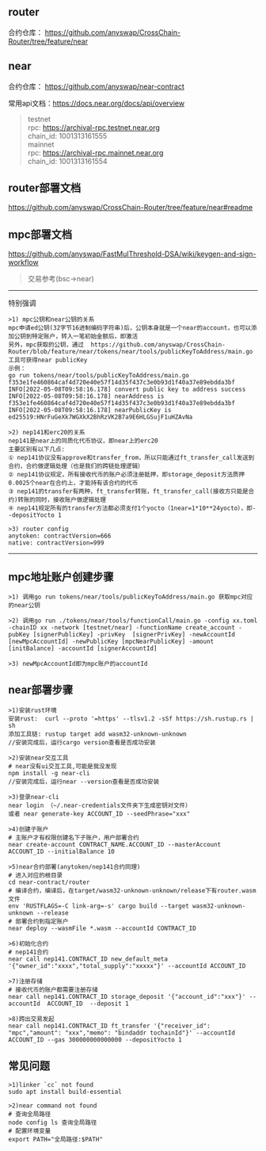 ## router
合约仓库： https://github.com/anyswap/CrossChain-Router/tree/feature/near

## near
合约仓库： https://github.com/anyswap/near-contract 

常用api文档：https://docs.near.org/docs/api/overview

> testnet  
rpc:  https://archival-rpc.testnet.near.org  
chain_id:  1001313161555  
> mainnet  
rpc: https://archival-rpc.mainnet.near.org  
chain_id: 1001313161554

## router部署文档 
https://github.com/anyswap/CrossChain-Router/tree/feature/near#readme
## mpc部署文档 
https://github.com/anyswap/FastMulThreshold-DSA/wiki/keygen-and-sign-workflow

> 交易参考(bsc->near)  

***
特别强调  
```text
>1) mpc公钥和near公钥的关系  
mpc申请ed公钥(32字节16进制编码字符串)后，公钥本身就是一个near的account，也可以添加公钥到特定账户，转入一笔初始金额后，即激活  
另外，mpc获取的公钥，通过  https://github.com/anyswap/CrossChain-Router/blob/feature/near/tokens/near/tools/publicKeyToAddress/main.go  工具可获得near publicKey  
示例：  
go run tokens/near/tools/publicKeyToAddress/main.go f353e1fe460864caf4d720e40e57f14d35f437c3e0b93d1f40a37e89ebdda3bf
INFO[2022-05-08T09:58:16.178] convert public key to address success        
INFO[2022-05-08T09:58:16.178] nearAddress is f353e1fe460864caf4d720e40e57f14d35f437c3e0b93d1f40a37e89ebdda3bf 
INFO[2022-05-08T09:58:16.178] nearPublicKey is ed25519:HNrFuGeXk7WGXkX2BhRzVK2B7a9E6HLGSujF1uHZAvNa
```
```text
>2) nep141和erc20的关系  
nep141是near上的同质化代币协议，即near上的erc20  
主要区别有以下几点:  
① nep141协议没有approve和transfer_from，所以只能通过ft_transfer_call发送到合约，合约做逻辑处理（也是我们的跨链处理逻辑）  
② nep141协议规定，所有接收代币的账户必须注册抵押，即storage_deposit方法质押0.0025个near在合约上，才能持有该合约的代币  
③ nep141的transfer有两种，ft_transfer转账，ft_transfer_call(接收方只能是合约)转账的同时，接收账户做逻辑处理  
④ nep141规定所有的transfer方法都必须支付1个yocto（1near=1*10**24yocto），即--depositYocto 1
```
```text
>3) router config  
anytoken: contractVersion=666
native: contractVersion=999
```
***

## mpc地址账户创建步骤
```text
>1) 调用go run tokens/near/tools/publicKeyToAddress/main.go 获取mpc对应的near公钥
```
```text
>2) 调用go run ./tokens/near/tools/functionCall/main.go -config xx.toml -chainID xx -network [testnet/near] -functionName create_account -pubKey [signerPublicKey] -privKey  [signerPrivKey] -newAccountId [newMpcAccountId] -newPublicKey [mpcNearPublicKey] -amount [initBalance] -accountId [signerAccountId]
```
```text
>3) newMpcAccountId即为mpc账户的accountId
```

## near部署步骤
```text
>1)安装rust环境
安装rust:  curl --proto '=https' --tlsv1.2 -sSf https://sh.rustup.rs | sh  
添加工具链: rustup target add wasm32-unknown-unknown  
//安装完成后，运行cargo version查看是否成功安装
```

```text
>2)安装near交互工具 
# near没有ui交互工具,可能是我没发现
npm install -g near-cli  
//安装完成后，运行near --version查看是否成功安装
``` 

```text
>3)登录near-cli
near login （~/.near-credentials文件夹下生成密钥对文件）
或者 near generate-key ACCOUNT_ID --seedPhrase="xxx"
```

```text
>4)创建子账户  
# 主账户才有权限创建名下子账户，用户部署合约
near create-account CONTRACT_NAME.ACCOUNT_ID --masterAccount ACCOUNT_ID --initialBalance 10
```

```text
>5)near合约部署(anytoken/nep141合约同理)  
# 进入对应的根目录
cd near-contract/router
# 编译合约，编译后，在target/wasm32-unknown-unknown/release下有router.wasm文件
env 'RUSTFLAGS=-C link-arg=-s' cargo build --target wasm32-unknown-unknown --release 
# 部署合约到指定账户
near deploy --wasmFile *.wasm --accountId CONTRACT_ID
```

```text
>6)初始化合约  
# nep141合约
near call nep141.CONTRACT_ID new_default_meta '{"owner_id":"xxxx","total_supply":"xxxxx"}' --accountId ACCOUNT_ID 
```

```text
>7)注册存储
# 接收代币的账户都需要注册存储
near call nep141.CONTRACT_ID storage_deposit '{"account_id":"xxx"}' --accountId  ACCOUNT_ID  --deposit 1
```

```text
>8)跨出交易发起
near call nep141.CONTRACT_ID ft_transfer '{"receiver_id": "mpc","amount": "xxx","memo": "bindaddr tochainId"}' --accountId ACCOUNT_ID --gas 300000000000000 --depositYocto 1
```

## 常见问题
```text
>1)linker `cc` not found  
sudo apt install build-essential
```
```text
>2)near command not found  
# 查询全局路径
node config ls 查询全局路径
# 配置环境变量
export PATH="全局路径:$PATH"
```


  
